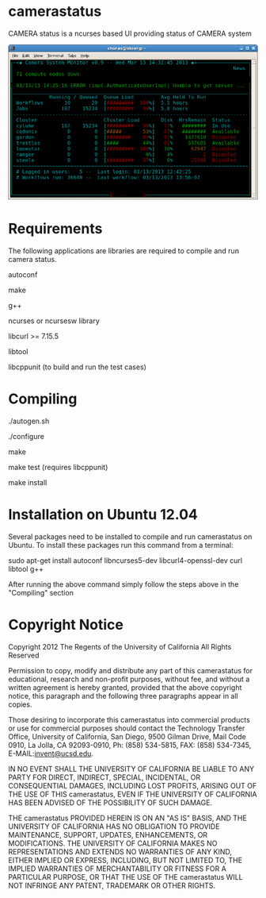 camerastatus
============

CAMERA status is a ncurses based UI providing status of CAMERA system

![Image](doc/screenshot.png)


Requirements
============

The following applications are libraries are required to compile and run
camera status.  

 autoconf
 
 make
 
 g++
 
 ncurses or ncursesw library
 
 libcurl >= 7.15.5
 
 libtool
 

 libcppunit (to build and run the test cases)


Compiling
=========

 ./autogen.sh
 
 ./configure
 
 make
 
 make test (requires libcppunit)
 
 make install

Installation on Ubuntu 12.04
============================

Several packages need to be installed to compile and run camerastatus on Ubuntu.  To
install these packages run this command from a terminal:
 
 sudo apt-get install autoconf libncurses5-dev libcurl4-openssl-dev curl libtool g++

After running the above command simply follow the steps above in the "Compiling" section




Copyright Notice
================

Copyright 2012   The Regents of the University of California
All Rights Reserved
 
Permission to copy, modify and distribute any part of this camerastatus for educational, research and non-profit purposes, without fee, and without a written agreement is hereby granted, provided that the above copyright notice, this paragraph and the following three paragraphs appear in all copies.
 
Those desiring to incorporate this camerastatus into commercial products or use for commercial purposes should contact the Technology Transfer Office, University of California, San Diego, 9500 Gilman Drive, Mail Code 0910, La Jolla, CA 92093-0910, Ph: (858) 534-5815, FAX: (858) 534-7345, E-MAIL:invent@ucsd.edu.
 
IN NO EVENT SHALL THE UNIVERSITY OF CALIFORNIA BE LIABLE TO ANY PARTY FOR DIRECT, INDIRECT, SPECIAL, INCIDENTAL, OR CONSEQUENTIAL DAMAGES, INCLUDING LOST PROFITS, ARISING OUT OF THE USE OF THIS camerastatus, EVEN IF THE UNIVERSITY OF CALIFORNIA HAS BEEN ADVISED OF THE POSSIBILITY OF SUCH DAMAGE.
 
THE camerastatus PROVIDED HEREIN IS ON AN "AS IS" BASIS, AND THE UNIVERSITY OF CALIFORNIA HAS NO OBLIGATION TO PROVIDE MAINTENANCE, SUPPORT, UPDATES, ENHANCEMENTS, OR MODIFICATIONS.  THE UNIVERSITY OF CALIFORNIA MAKES NO REPRESENTATIONS AND EXTENDS NO WARRANTIES OF ANY KIND, EITHER IMPLIED OR EXPRESS, INCLUDING, BUT NOT LIMITED TO, THE IMPLIED WARRANTIES OF MERCHANTABILITY OR FITNESS FOR A PARTICULAR PURPOSE, OR THAT THE USE OF THE camerastatus WILL NOT INFRINGE ANY PATENT, TRADEMARK OR OTHER RIGHTS. 

